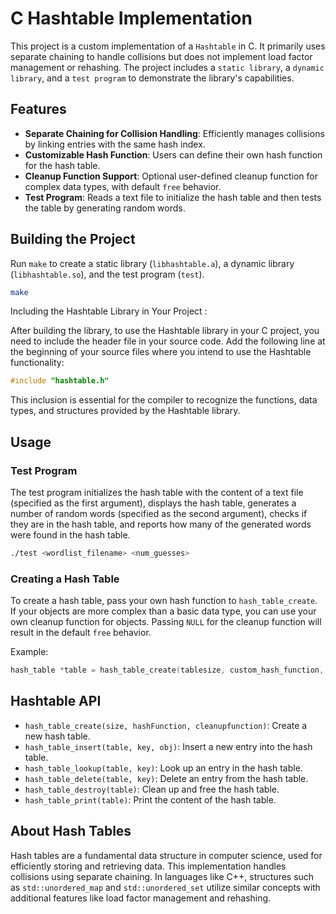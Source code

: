 # C Hashtable Implementation

This project is a custom implementation of a `Hashtable` in C. It primarily uses separate chaining to handle collisions but does not implement load factor management or rehashing. The project includes a `static library`, a `dynamic library`, and a `test program` to demonstrate the library's capabilities.

## Features

- **Separate Chaining for Collision Handling**: Efficiently manages collisions by linking entries with the same hash index.
- **Customizable Hash Function**: Users can define their own hash function for the hash table.
- **Cleanup Function Support**: Optional user-defined cleanup function for complex data types, with default `free` behavior.
- **Test Program**: Reads a text file to initialize the hash table and then tests the table by generating random words.

## Building the Project

Run `make` to create a static library (`libhashtable.a`), a dynamic library (`libhashtable.so`), and the test program (`test`).

```bash
make
```

Including the Hashtable Library in Your Project :

After building the library, to use the Hashtable library in your C project, you need to include the header file in your source code. Add the following line at the beginning of your source files where you intend to use the Hashtable functionality:

```c
#include "hashtable.h"
```
This inclusion is essential for the compiler to recognize the functions, data types, and structures provided by the Hashtable library.

## Usage

### Test Program

The test program initializes the hash table with the content of a text file (specified as the first argument), displays the hash table, generates a number of random words (specified as the second argument), checks if they are in the hash table, and reports how many of the generated words were found in the hash table.

```bash
./test <wordlist_filename> <num_guesses>
```

### Creating a Hash Table

To create a hash table, pass your own hash function to `hash_table_create`. If your objects are more complex than a basic data type, you can use your own cleanup function for objects. Passing `NULL` for the cleanup function will result in the default `free` behavior.

Example:
```c
hash_table *table = hash_table_create(tablesize, custom_hash_function, custom_cleanup_function);
```

## Hashtable API

- `hash_table_create(size, hashFunction, cleanupfunction)`: Create a new hash table.
- `hash_table_insert(table, key, obj)`: Insert a new entry into the hash table.
- `hash_table_lookup(table, key)`: Look up an entry in the hash table.
- `hash_table_delete(table, key)`: Delete an entry from the hash table.
- `hash_table_destroy(table)`: Clean up and free the hash table.
- `hash_table_print(table)`: Print the content of the hash table.

## About Hash Tables

Hash tables are a fundamental data structure in computer science, used for efficiently storing and retrieving data. This implementation handles collisions using separate chaining. In languages like C++, structures such as `std::unordered_map` and `std::unordered_set` utilize similar concepts with additional features like load factor management and rehashing.
